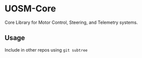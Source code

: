 # UOSM-Core
Core Library for Motor Control, Steering, and Telemetry systems.

## Usage
Include in other repos using `git subtree`